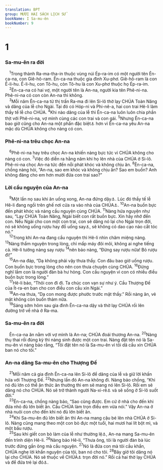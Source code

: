 ```yaml
---
translation: BPT
group: MƯƠI HAI SÁCH LỊCH SỬ
bookName: I Sa-mu-ên 
bookNumber: 9
---
```


<div class="title"><h1>1</h1><h3>Sa-mu-ên ra đời</h3></div>
<span class="verse 1sa_1_1"> <sup>1</sup>Trong thành Ra-ma-tha-in thuộc vùng núi Ép-ra-im có một người tên Ên-ca-na, con Giê-hô-ram. Ên-ca-na thuộc gia đình Xu-phơ. Giê-hô-ram là con Ê-li-hu. Ê-li-hu, con Tô-hu, còn Tô-hu là con Xu-phơ thuộc họ Ép-ra-im.<br/></span>
<span class="verse 1sa_1_2"> <sup>2</sup>Ên-ca-na có hai vợ, một người tên là An-na, người kia tên Phê-ni-na. Phê-ni-na có con còn An-na thì không.<br/></span>
<span class="verse 1sa_1_3"> <sup>3</sup>Mỗi năm Ên-ca-na từ thị trấn Ra-ma đi lên Si-lô thờ lạy CHÚA Toàn Năng và dâng của lễ cho Ngài. Tại đó có Hóp-ni và Phi-nê-a, hai con trai Hê-li làm thầy tế lễ cho CHÚA.</span>
<span class="verse 1sa_1_4"><sup>4</sup>Khi nào dâng của lễ thì Ên-ca-na luôn luôn chia phần thịt với Phê-ni-na, vợ mình cùng các con trai và con gái.</span>
<span class="verse 1sa_1_5"><sup>5</sup>Nhưng Ên-ca-na bao giờ cũng cho An-na một phần đặc biệt<a data-toggle="tooltip" data-placement="bottom" title="Hay “gấp đôi.”">⚓</a> hơn vì Ên-ca-na yêu An-na mặc dù CHÚA không cho nàng có con.<br/></span>
<div class="title"><h3>Phê-ni-na trêu chọc An-na</h3></div>
<span class="verse 1sa_1_6"> <sup>6</sup>Phê-ni-na hay trêu chọc An-na khiến nàng bực tức vì CHÚA không cho nàng có con.</span>
<span class="verse 1sa_1_7"><sup>7</sup>Việc đó diễn ra hằng năm khi họ lên nhà của CHÚA ở Si-lô. Phê-ni-na chọc An-na tức đến nỗi phát khóc và không chịu ăn.</span>
<span class="verse 1sa_1_8"><sup>8</sup>Ên-ca-na, chồng nàng hỏi, “An-na, sao em khóc và không chịu ăn? Sao em buồn? Anh không đáng cho em hơn mười đứa con trai sao?”<br/></span>
<div class="title"><h3>Lời cầu nguyện của An-na</h3></div>
<span class="verse 1sa_1_9"> <sup>9</sup>Một lần nọ sau khi ăn uống xong, An-na đứng dậy<a data-toggle="tooltip" data-placement="bottom" title="Bản cổ Hi-lạp ghi “đứng dậy và cầu nguyện.”">⚓</a>. Lúc đó thầy tế lễ Hê-li đang ngồi trên ghế nơi cửa ra vào nhà của CHÚA<a data-toggle="tooltip" data-placement="bottom" title="Đây có thể là Lều Thánh ở Si-lô, nơi dân chúng đến để thờ phụng CHÚA hay là một khu vực rộng mà người ta dựng Lều Thánh.">⚓</a>.</span>
<span class="verse 1sa_1_10"><sup>10</sup>An-na buồn bực đến phát khóc và nàng cầu nguyện cùng CHÚA.</span>
<span class="verse 1sa_1_11"><sup>11</sup>Nàng hứa nguyện như sau, “Lạy CHÚA Toàn Năng, Ngài biết con rất buồn bực. Xin hãy nhớ đến con. Nếu Ngài cho con một con trai, con sẽ dâng nó lại cho Ngài trọn đời, nó sẽ không uống rượu hay đồ uống say<a data-toggle="tooltip" data-placement="bottom" title="Câu nầy có trong bản cổ Hi-lạp và bản Hê-bơ-rơ của Cuộn Sách Biển Chết nhưng không có trong bản Hê-bơ-rơ căn bản.">⚓</a>, sẽ không có dao cạo nào cắt tóc nó.”<br/></span>
<span class="verse 1sa_1_12"> <sup>12</sup>Trong khi An-na đang cầu nguyện thì Hê-li nhìn chăm miệng nàng.</span>
<span class="verse 1sa_1_13"><sup>13</sup>Nàng thầm nguyện trong lòng, chỉ mấp máy đôi môi, không ai nghe tiếng cả. Hê-li tưởng nàng say rượu</span>
<span class="verse 1sa_1_14"><sup>14</sup>nên bảo nàng, “Đừng say rượu nữa! Bỏ rượu đi!”<br/></span>
<span class="verse 1sa_1_15"> <sup>15</sup>An-na đáp, “Dạ không phải vậy thưa thầy. Con đâu bao giờ uống rượu. Con buồn bực trong lòng cho nên con thưa chuyện cùng CHÚA.</span>
<span class="verse 1sa_1_16"><sup>16</sup>Đừng nghĩ lầm con là người đàn bà hư hỏng. Con cầu nguyện vì con có nhiều điều buồn bực trong lòng.”<br/></span>
<span class="verse 1sa_1_17"> <sup>17</sup>Hê-li bảo, “Thôi con đi đi. Ta chúc con vạn sự như ý. Cầu Thượng Đế của Ít-ra-en ban cho con điều con cầu xin Ngài.”<br/></span>
<span class="verse 1sa_1_18"> <sup>18</sup>An-na thưa, “Dạ con mong được phước trước mặt thầy.” Rồi nàng ăn, vẻ mặt không còn buồn thảm nữa.<br/></span>
<span class="verse 1sa_1_19"> <sup>19</sup>Sáng sớm hôm sau gia đình Ên-ca-na dậy và thờ lạy CHÚA rồi lên đường trở về nhà ở Ra-ma.<br/></span>
<div class="title"><h3>Sa-mu-ên ra đời</h3></div>
<span class="verse 1sa_1_19"> Ên-ca-na ăn nằm với vợ mình là An-na; CHÚA đoái thương An-na.</span>
<span class="verse 1sa_1_20"><sup>20</sup>Nàng thụ thai rồi đúng kỳ thì nàng sinh được một con trai. Nàng đặt tên nó là Sa-mu-ên vì nàng bảo rằng, “Tôi đặt tên nó là Sa-mu-ên vì tôi dã cầu xin CHÚA ban nó cho tôi.”<br/></span>
<div class="title"><h3>An-na dâng Sa-mu-ên cho Thượng Đế</h3></div>
<span class="verse 1sa_1_21"> <sup>21</sup>Mỗi năm cả gia đình Ên-ca-na lên Si-lô để dâng của lễ và giữ lời khấn hứa với Thượng Đế.</span>
<span class="verse 1sa_1_22"><sup>22</sup>Nhưng lần đó An-na không đi. Nàng bảo chồng, “Khi nó đủ lớn có thể ăn thức ăn thường thì em sẽ mang nó lên Si-lô. Rồi em sẽ dâng nó cho CHÚA. Nó sẽ trở thành người Na-xi-rê<a data-toggle="tooltip" data-placement="bottom" title="Câu nầy có trong bản cổ Hi-lạp và bản Hê-bơ-rơ của Cuộn Sách Biển Chết nhưng không có trong bản Hê-bơ-rơ căn bản.">⚓</a> và sẽ sống ở Si-lô suốt đời.”<br/></span>
<span class="verse 1sa_1_23"> <sup>23</sup>Ên-ca-na, chồng nàng bảo, “Sao cũng được. Em cứ ở nhà cho đến khi đứa nhỏ đủ lớn biết ăn. Cầu CHÚA làm trọn điều em vừa nói.” Vậy An-na ở nhà nuôi con cho đến khi nó đủ lớn biết ăn.<br/></span>
<span class="verse 1sa_1_24"> <sup>24</sup>Khi Sa-mu-ên đủ lớn biết ăn thì An-na mang cậu bé lên nhà CHÚA ở Si-lô. Nàng cũng mang theo một con bò đực một tuổi, hai mươi hai lít bột mì, và một bầu rượu.<br/></span>
<span class="verse 1sa_1_25"> <sup>25</sup>Sau khi giết con bò làm của lễ như thường lệ<a data-toggle="tooltip" data-placement="bottom" title="Câu nầy có trong bản cổ Hi-lạp và bản Hê-bơ-rơ của Cuộn Sách Biển Chết nhưng không có trong bản Hê-bơ-rơ căn bản.">⚓</a>, An-na mang Sa-mu-ên đến trình diện Hê-li.</span>
<span class="verse 1sa_1_26"><sup>26</sup>Nàng bảo Hê-li, “Thưa ông, tôi là người đàn bà lúc trước đứng gần ông mà cầu nguyện.</span>
<span class="verse 1sa_1_27"><sup>27</sup>Nó là đứa con mà tôi cầu khẩn, CHÚA nghe lời khẩn nguyện của tôi, ban nó cho tôi.</span>
<span class="verse 1sa_1_28"><sup>28</sup>Bây giờ tôi dâng nó lại cho CHÚA. Nó sẽ thuộc về CHÚA<a data-toggle="tooltip" data-placement="bottom" title="Hay “phục vụ CHÚA.”">⚓</a> trọn đời nó.” Rồi cả hai thờ lạy CHÚA và để đứa trẻ lại đó<a data-toggle="tooltip" data-placement="bottom" title="Câu nầy có trong bản cổ Hi-lạp và bản Hê-bơ-rơ của Cuộn Sách Biển Chết nhưng không có trong bản Hê-bơ-rơ căn bản.">⚓</a>.<br/></span>
